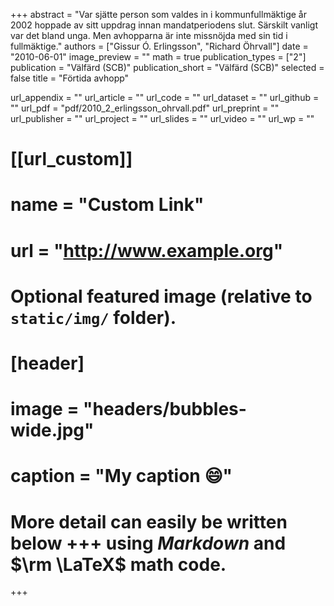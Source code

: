 +++
abstract = "Var sjätte person som valdes in i kommunfullmäktige år 2002 hoppade av sitt uppdrag innan mandatperiodens slut. Särskilt vanligt var det bland unga. Men avhopparna är inte missnöjda med sin tid i fullmäktige."
authors = ["Gissur Ó. Erlingsson", "Richard Öhrvall"]
date = "2010-06-01"
image_preview = ""
math = true
publication_types = ["2"]
publication = "Välfärd (SCB)"
publication_short = "Välfärd (SCB)"
selected = false
title = "Förtida avhopp"

url_appendix = ""
url_article = ""
url_code = ""
url_dataset = ""
url_github = ""
url_pdf = "pdf/2010_2_erlingsson_ohrvall.pdf"
url_preprint = ""
url_publisher  = ""
url_project = ""
url_slides = ""
url_video = ""
url_wp = ""

# [[url_custom]]
# name = "Custom Link"
# url = "http://www.example.org"

# Optional featured image (relative to `static/img/` folder).
# [header]
# image = "headers/bubbles-wide.jpg"
# caption = "My caption :smile:"


# More detail can easily be written below +++ using *Markdown* and $\rm \LaTeX$ math code.
+++

